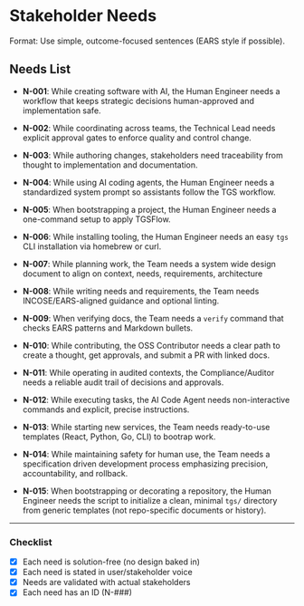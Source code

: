 # Stakeholder Needs

Format: Use simple, outcome-focused sentences (EARS style if possible).  

## Needs List
- **N-001**: While creating software with AI, the Human Engineer needs a workflow that keeps strategic decisions human-approved and implementation safe.
- **N-002**: While coordinating across teams, the Technical Lead needs explicit approval gates to enforce quality and control change.
- **N-003**: While authoring changes, stakeholders need traceability from thought to implementation and documentation.
- **N-004**: While using AI coding agents, the Human Engineer needs a standardized system prompt so assistants follow the TGS workflow.
- **N-005**: When bootstrapping a project, the Human Engineer needs a one-command setup to apply TGSFlow.
- **N-006**: While installing tooling, the Human Engineer needs an easy `tgs` CLI installation via homebrew or curl.
- **N-007**: While planning work, the Team needs a system wide design document to align on context, needs, requirements, architecture
- **N-008**: While writing needs and requirements, the Team needs INCOSE/EARS-aligned guidance and optional linting.
- **N-009**: When verifying docs, the Team needs a `verify` command that checks EARS patterns and Markdown bullets.
- **N-010**: While contributing, the OSS Contributor needs a clear path to create a thought, get approvals, and submit a PR with linked docs.
- **N-011**: While operating in audited contexts, the Compliance/Auditor needs a reliable audit trail of decisions and approvals.
- **N-012**: While executing tasks, the AI Code Agent needs non-interactive commands and explicit, precise instructions.
- **N-013**: While starting new services, the Team needs ready-to-use templates (React, Python, Go, CLI) to bootrap work.
- **N-014**: While maintaining safety for human use, the Team needs a specification driven development process emphasizing precision, accountability, and rollback.

- **N-015**: When bootstrapping or decorating a repository, the Human Engineer needs the script to initialize a clean, minimal `tgs/` directory from generic templates (not repo-specific documents or history).

---

### Checklist
- [x] Each need is solution-free (no design baked in)  
- [x] Each need is stated in user/stakeholder voice  
- [x] Needs are validated with actual stakeholders  
- [x] Each need has an ID (N-###)  
